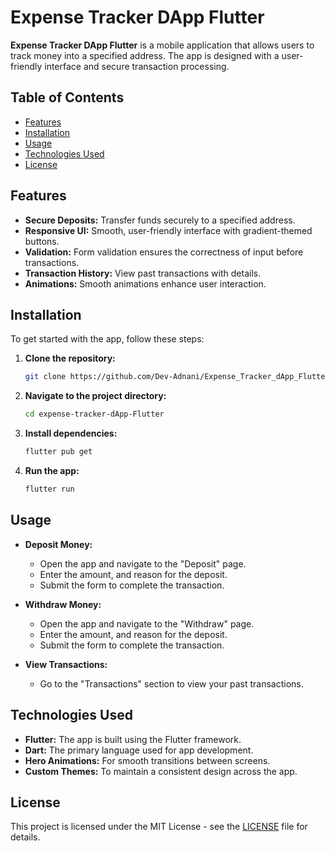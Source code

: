 # Expense Tracker DApp Flutter
**Expense Tracker DApp Flutter** is a mobile application that allows users to track money into a specified address. The app is designed with a user-friendly interface and secure transaction processing.

## Table of Contents

- [Features](#features)
- [Installation](#installation)
- [Usage](#usage)
- [Technologies Used](#technologies-used)
- [License](#license)

## Features

- **Secure Deposits:** Transfer funds securely to a specified address.
- **Responsive UI:** Smooth, user-friendly interface with gradient-themed buttons.
- **Validation:** Form validation ensures the correctness of input before transactions.
- **Transaction History:** View past transactions with details.
- **Animations:** Smooth animations enhance user interaction.


## Installation

To get started with the app, follow these steps:

1. **Clone the repository:**

    ```bash
    git clone https://github.com/Dev-Adnani/Expense_Tracker_dApp_Flutter
    ```

2. **Navigate to the project directory:**

    ```bash
    cd expense-tracker-dApp-Flutter
    ```

3. **Install dependencies:**

    ```bash
    flutter pub get
    ```

4. **Run the app:**

    ```bash
    flutter run
    ```

## Usage

- **Deposit Money:**
  - Open the app and navigate to the "Deposit" page.
  - Enter the amount, and reason for the deposit.
  - Submit the form to complete the transaction.

- **Withdraw Money:**
  - Open the app and navigate to the "Withdraw" page.
  - Enter the amount, and reason for the deposit.
  - Submit the form to complete the transaction.

- **View Transactions:**
  - Go to the "Transactions" section to view your past transactions.

## Technologies Used

- **Flutter:** The app is built using the Flutter framework.
- **Dart:** The primary language used for app development.
- **Hero Animations:** For smooth transitions between screens.
- **Custom Themes:** To maintain a consistent design across the app.

## License

This project is licensed under the MIT License - see the [LICENSE](LICENSE) file for details.
